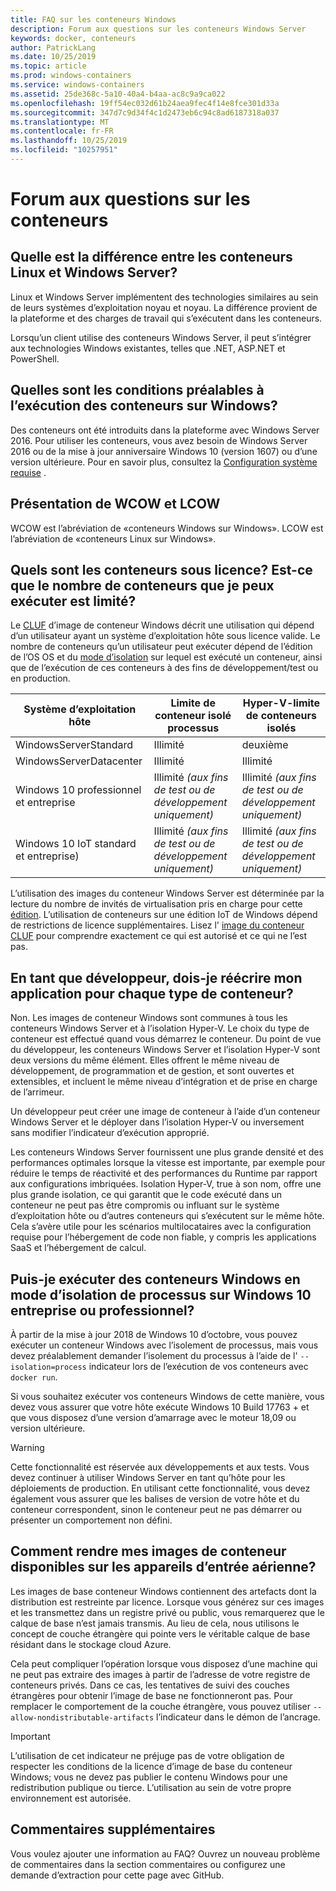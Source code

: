 ```yaml
---
title: FAQ sur les conteneurs Windows
description: Forum aux questions sur les conteneurs Windows Server
keywords: docker, conteneurs
author: PatrickLang
ms.date: 10/25/2019
ms.topic: article
ms.prod: windows-containers
ms.service: windows-containers
ms.assetid: 25de368c-5a10-40a4-b4aa-ac8c9a9ca022
ms.openlocfilehash: 19ff54ec032d61b24aea9fec4f14e8fce301d33a
ms.sourcegitcommit: 347d7c9d34f4c1d2473eb6c94c8ad6187318a037
ms.translationtype: MT
ms.contentlocale: fr-FR
ms.lasthandoff: 10/25/2019
ms.locfileid: "10257951"
---
```

# <a name="frequently-asked-questions-about-containers"></a>Forum aux questions sur les conteneurs

## <a name="whats-the-difference-between-linux-and-windows-server-containers"></a>Quelle est la différence entre les conteneurs Linux et Windows Server?

Linux et Windows Server implémentent des technologies similaires au sein de leurs systèmes d’exploitation noyau et noyau. La différence provient de la plateforme et des charges de travail qui s’exécutent dans les conteneurs.  

Lorsqu’un client utilise des conteneurs Windows Server, il peut s’intégrer aux technologies Windows existantes, telles que .NET, ASP.NET et PowerShell.

## <a name="what-are-the-prerequisites-for-running-containers-on-windows"></a>Quelles sont les conditions préalables à l’exécution des conteneurs sur Windows?

Des conteneurs ont été introduits dans la plateforme avec Windows Server 2016. Pour utiliser les conteneurs, vous avez besoin de Windows Server 2016 ou de la mise à jour anniversaire Windows 10 (version 1607) ou d’une version ultérieure. Pour en savoir plus, consultez la [Configuration système requise](../deploy-containers/system-requirements.md) .

## <a name="what-are-wcow-and-lcow"></a>Présentation de WCOW et LCOW

WCOW est l’abréviation de «conteneurs Windows sur Windows». LCOW est l’abréviation de «conteneurs Linux sur Windows».

## <a name="how-are-containers-licensed-is-there-a-limit-to-the-number-of-containers-i-can-run"></a>Quels sont les conteneurs sous licence? Est-ce que le nombre de conteneurs que je peux exécuter est limité?

Le [CLUF](../images-eula.md) d’image de conteneur Windows décrit une utilisation qui dépend d’un utilisateur ayant un système d’exploitation hôte sous licence valide. Le nombre de conteneurs qu’un utilisateur peut exécuter dépend de l’édition de l’OS OS et du [mode d’isolation](../manage-containers/hyperv-container.md) sur lequel est exécuté un conteneur, ainsi que de l’exécution de ces conteneurs à des fins de développement/test ou en production.

|Système d’exploitation hôte                                                         |Limite de conteneur isolé processus                   |Hyper-V-limite de conteneurs isolés                   |
|----------------------------------------------------------------|---------------------------------------------------|---------------------------------------------------|
|WindowsServerStandard                                         |Illimité                                          |deuxième                                                  |
|WindowsServerDatacenter                                       |Illimité                                          |Illimité                                          |
|Windows 10 professionnel et entreprise                                   |Illimité *(aux fins de test ou de développement uniquement)*|Illimité *(aux fins de test ou de développement uniquement)*|
|Windows 10 IoT standard et entreprise)                             |Illimité *(aux fins de test ou de développement uniquement)*|Illimité *(aux fins de test ou de développement uniquement)*|

L’utilisation des images du conteneur Windows Server est déterminée par la lecture du nombre de invités de virtualisation pris en charge pour cette [édition](/windows-server/get-started-19/editions-comparison-19.md). L’utilisation de conteneurs sur une édition IoT de Windows dépend de restrictions de licence supplémentaires. Lisez l' [image du conteneur CLUF](../images-eula.md) pour comprendre exactement ce qui est autorisé et ce qui ne l’est pas.

## <a name="as-a-developer-do-i-have-to-rewrite-my-app-for-each-type-of-container"></a>En tant que développeur, dois-je réécrire mon application pour chaque type de conteneur?

Non. Les images de conteneur Windows sont communes à tous les conteneurs Windows Server et à l’isolation Hyper-V. Le choix du type de conteneur est effectué quand vous démarrez le conteneur. Du point de vue du développeur, les conteneurs Windows Server et l’isolation Hyper-V sont deux versions du même élément. Elles offrent le même niveau de développement, de programmation et de gestion, et sont ouvertes et extensibles, et incluent le même niveau d’intégration et de prise en charge de l’arrimeur.

Un développeur peut créer une image de conteneur à l’aide d’un conteneur Windows Server et le déployer dans l’isolation Hyper-V ou inversement sans modifier l’indicateur d’exécution approprié.

Les conteneurs Windows Server fournissent une plus grande densité et des performances optimales lorsque la vitesse est importante, par exemple pour réduire le temps de réactivité et des performances du Runtime par rapport aux configurations imbriquées. Isolation Hyper-V, true à son nom, offre une plus grande isolation, ce qui garantit que le code exécuté dans un conteneur ne peut pas être compromis ou influant sur le système d’exploitation hôte ou d’autres conteneurs qui s’exécutent sur le même hôte. Cela s’avère utile pour les scénarios multilocataires avec la configuration requise pour l’hébergement de code non fiable, y compris les applications SaaS et l’hébergement de calcul.

## <a name="can-i-run-windows-containers-in-process-isolated-mode-on-windows-10-enterprise-or-professional"></a>Puis-je exécuter des conteneurs Windows en mode d’isolation de processus sur Windows 10 entreprise ou professionnel?

À partir de la mise à jour 2018 de Windows 10 d’octobre, vous pouvez exécuter un conteneur Windows avec l’isolement de processus, mais vous devez préalablement demander l’isolement du processus à l’aide de l' `--isolation=process` indicateur lors de l’exécution de vos conteneurs avec `docker run`.

Si vous souhaitez exécuter vos conteneurs Windows de cette manière, vous devez vous assurer que votre hôte exécute Windows 10 Build 17763 + et que vous disposez d’une version d’amarrage avec le moteur 18,09 ou version ultérieure.

> [!WARNING]
> Cette fonctionnalité est réservée aux développements et aux tests. Vous devez continuer à utiliser Windows Server en tant qu’hôte pour les déploiements de production. En utilisant cette fonctionnalité, vous devez également vous assurer que les balises de version de votre hôte et du conteneur correspondent, sinon le conteneur peut ne pas démarrer ou présenter un comportement non défini.

## <a name="how-do-i-make-my-container-images-available-on-air-gapped-machines"></a>Comment rendre mes images de conteneur disponibles sur les appareils d’entrée aérienne?

Les images de base conteneur Windows contiennent des artefacts dont la distribution est restreinte par licence. Lorsque vous générez sur ces images et les transmettez dans un registre privé ou public, vous remarquerez que le calque de base n’est jamais transmis. Au lieu de cela, nous utilisons le concept de couche étrangère qui pointe vers le véritable calque de base résidant dans le stockage cloud Azure.

Cela peut compliquer l’opération lorsque vous disposez d’une machine qui ne peut pas extraire des images à partir de l’adresse de votre registre de conteneurs privés. Dans ce cas, les tentatives de suivi des couches étrangères pour obtenir l’image de base ne fonctionneront pas. Pour remplacer le comportement de la couche étrangère, vous pouvez utiliser `--allow-nondistributable-artifacts` l’indicateur dans le démon de l’ancrage.

> [!IMPORTANT]
> L’utilisation de cet indicateur ne préjuge pas de votre obligation de respecter les conditions de la licence d’image de base du conteneur Windows; vous ne devez pas publier le contenu Windows pour une redistribution publique ou tierce. L’utilisation au sein de votre propre environnement est autorisée.

## <a name="additional-feedback"></a>Commentaires supplémentaires

Vous voulez ajouter une information au FAQ? Ouvrez un nouveau problème de commentaires dans la section commentaires ou configurez une demande d’extraction pour cette page avec GitHub.
